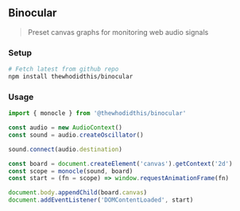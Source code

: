 ## Binocular
> Preset canvas graphs for monitoring web audio signals

### Setup
```sh
# Fetch latest from github repo
npm install thewhodidthis/binocular
```

### Usage
```js
import { monocle } from '@thewhodidthis/binocular'

const audio = new AudioContext()
const sound = audio.createOscillator()

sound.connect(audio.destination)

const board = document.createElement('canvas').getContext('2d')
const scope = monocle(sound, board)
const start = (fn = scope) => window.requestAnimationFrame(fn)

document.body.appendChild(board.canvas)
document.addEventListener('DOMContentLoaded', start)
```
